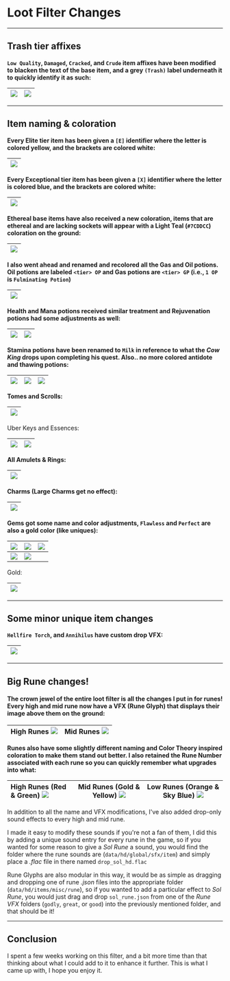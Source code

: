 # Loot Filter Changes

---
## Trash tier affixes

**`Low Quality`, `Damaged`, `Cracked`, and `Crude` item affixes have been modified to blacken the text of the base item, and a grey `(Trash)` label underneath it to quickly identify it as such:**

| ![](images/lowqualityhighlight.png) | ![](images/lowquality.png) |
| :---------------------------------- | :------------------------- |

---
## Item naming & coloration

**Every Elite tier item has been given a `[E]` identifier where the letter is colored yellow, and the brackets are colored white:**

| ![](images/elite.png) |
| :-------------------- |

**Every Exceptional tier item has been given a `[X]` identifier where the letter is colored blue, and the brackets are colored white:**


| ![](images/exceptional.png) |
| :-------------------------- |

**Ethereal base items have also received a new coloration, items that are ethereal and are lacking sockets will appear with a Light Teal (`#7CDDCC`) coloration on the ground:**

| ![](images/ethereal.png) |
| :----------------------- |

**I also went ahead and renamed and recolored all the Gas and Oil potions. Oil potions are labeled `<tier> OP` and Gas potions are `<tier> GP` (i.e., `1 OP` is `Fulminating Potion`)**

| ![](images/oilgas.png) |
| :--------------------- |
**Health and Mana potions received similar treatment and Rejuvenation potions had some adjustments as well:**

| ![](images/hpmp.png) | ![](images/rejuvs.png) |
| :------------------- | ---------------------- |
**Stamina potions have been renamed to `Milk` in reference to what the *Cow King* drops upon completing his quest. Also.. no more colored antidote and thawing potions:**

| ![](images/stammilk.png) | ![](images/antidote.png) | ![](images/thawing.png) |
| :----------------------- | :----------------------- | :---------------------- |
  
**Tomes and Scrolls:**

| ![](images/scrollstomes.png) |
| :--------------------------- |

Uber Keys and Essences:

| ![](images/uberkeysground.png) | ![](images/essences.png) |
| :----------------------------- | ------------------------ |

**All Amulets & Rings:**

| ![](images/jewelry.png) |
| :---------------------- |
**Charms (Large Charms get no effect):**

| ![](images/charms.png) |
| :--------------------- |

**Gems got some name and color adjustments, `Flawless` and `Perfect` are also a gold color (like uniques):**

| ![](images/perfectgems.png) | ![](images/flawlessgems.png) | ![](images/normgems.png) |
| :-------------------------- | :--------------------------- | ------------------------ |
| ![](images/flawedgems.png)  | ![](images/chippedgems.png)  |                          |
Gold:

| ![](images/gold.png) |
| :------------------- |

---
## Some minor unique item changes

**`Hellfire Torch`, and `Annihilus` have custom drop VFX:**

| ![](images/torchanni.png) |
| :------------------------ |


---

## Big Rune changes!

#### The crown jewel of the entire loot filter is all the changes I put in for runes! Every high and mid rune now have a VFX (Rune Glyph) that displays their image above them on the ground:

| High Runes ![](images/highruneglyphs.png) | Mid Runes ![](images/midruneglyphs.png) |
| :---------------------------------------- | --------------------------------------- |

**Runes also have some slightly different naming and Color Theory inspired coloration to make them stand out better. I also retained the Rune Number associated with each rune so you can quickly remember what upgrades into what:**

| High Runes (Red & Green) ![](images/highrunes.png) | Mid Runes (Gold & Yellow) ![](images/midrunes.png) | Low Runes (Orange & Sky Blue) ![](images/lowrunes.png) |
| :------------------------------------------------- | -------------------------------------------------- | ------------------------------------------------------ |
In addition to all the name and VFX modifications, I've also added drop-only sound effects to every high and mid rune.

I made it easy to modify these sounds if you're not a fan of them, I did this by adding a unique sound entry for every rune in the game, so if you wanted for some reason to give a *Sol Rune* a sound, you would find the folder where the rune sounds are (`data/hd/global/sfx/item`) and simply place a *.flac* file in there named `drop_sol_hd.flac`

Rune Glyphs are also modular in this way, it would be as simple as dragging and dropping one of rune *.json* files into the appropriate folder (`data/hd/items/misc/rune`), so if you wanted to add a particular effect to *Sol Rune*, you would just drag and drop `sol_rune.json` from one of the *Rune VFX* folders (`godly`, `great`, or `good`) into the previously mentioned folder, and that should be it!

---

## Conclusion

I spent a few weeks working on this filter, and a bit more time than that thinking about what I could add to it to enhance it further. This is what I came up with, I hope you enjoy it.
